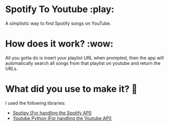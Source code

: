 # Spotify To Youtube :play:
A simplistic way to find Spotify songs on YouTube.

# How does it work? :wow:
All you gotta do is insert your playlist URL when prompted, then the app will automatically search all songs from that playlist on youtube and return the URLs.

# What did you use to make it? :thinking:
I used the following libraries:<br>
  - <a href="https://github.com/plamere/spotipy">Spotipy (For handling the Spotify API)</a>
  - <a href="https://github.com/rohitkhatri/youtube-python">Youtube Python (For handling the Youtube API)</a>
